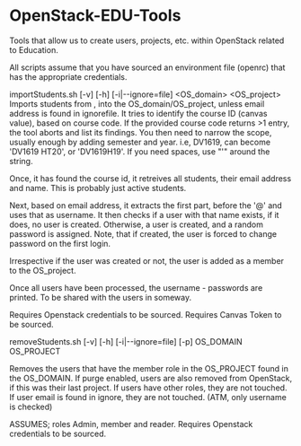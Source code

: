 # OpenStack-EDU-Tools

Tools that allow us to create users, projects, etc. within OpenStack
related to Education. 

All scripts assume that you have sourced an environment file (openrc)
that has the appropriate credentials.


importStudents.sh [-v] [-h] [-i|--ignore=file] <coursecode> <OS_domain> <OS_project>
  Imports students from <coursecode>, into the OS_domain/OS_project, unless
  email address is found in ignorefile.
  It tries to identify the course ID (canvas value), based on course code. If the provided
  course code returns >1 entry, the tool aborts and list its findings.
  You then need to narrow the scope, usually enough by adding semester and
  year. i.e, DV1619, can become 'DV1619 HT20', or 'DV1619H19'. If you need
  spaces, use "'" around the string.

  Once, it has found the course id, it retreives all students, their email
  address and name. This is probably just active students.

  Next, based on email address, it extracts the first part, before the '@' and
  uses that as username. It then checks if a user with that name exists, if it
  does, no user is created. Otherwise, a user is created, and a random
  password is assigned. Note, that if created, the user is forced to change
  password on the first login.

  Irrespective if the user was created or not, the user is added as a member
  to the OS_project.

  Once all users have been processed, the username - passwords are printed.
  To be shared with the users in someway.

  Requires Openstack credentials to be sourced.
  Requires Canvas Token to be sourced. 

removeStudents.sh [-v] [-h] [-i|--ignore=file] [-p] OS_DOMAIN OS_PROJECT
 
  Removes the users that have the member role in the OS_PROJECT found in the OS_DOMAIN.
  If purge enabled, users are also removed from OpenStack, if this was their last project.
  If users have other roles, they are not touched.
  If user email is found in ignore, they are not touched. (ATM, only username is checked)

  ASSUMES; roles Admin, member and reader.
  Requires Openstack credentials to be sourced.


